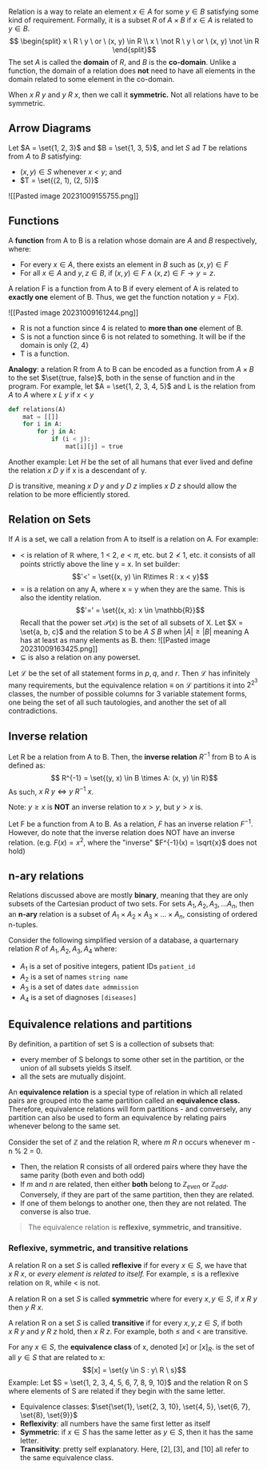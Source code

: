 Relation is a way to relate an element $x \in  A$ for some $y \in B$ satisfying some kind of requirement. Formally, it is a subset $R$ of $A \times B$ if $x \in A$ is related to $y \in B$.
$$
\begin{split}
x \ R \ y \ or \ (x, y)  \in R \\
x \ \not R \ y \ or \ (x, y) \not \in R
\end{split}$$
The set $A$ is called the **domain** of $R$, and $B$ is the **co-domain**. Unlike a function, the domain of a relation does **not** need to have all elements in the domain related to some element in the co-domain.

When $x \ R \ y$ and $y \ R \ x$, then we call it **symmetric.** Not all relations have to be symmetric.

## Arrow Diagrams
Let $A = \set{1, 2, 3}$ and $B = \set{1, 3, 5}$, and let $S$ ad $T$ be relations from $A$ to $B$ satisfying: 
- $(x, y) \in S$ whenever $x < y$; and
- $T = \set{(2, 1), (2, 5)}$

![[Pasted image 20231009155755.png]]

## Functions
A **function** from A to B is a relation whose domain are $A$ and $B$ respectively, where: 
- For every $x \in A$, there exists an element in $B$ such as $(x, y)\in F$
- For all $x \in A$ and $y, z \in B$, if $(x, y)\in F \land (x, z) \in F \rightarrow y=z.$

A relation F is a function from A to B if every element of A is related to **exactly one** element of B. Thus, we get the function notation $y = F(x)$. 

![[Pasted image 20231009161244.png]]

- R is not a function since 4 is related to **more than one** element of B. 
- S is not a function since 6 is not related to something. It will be if the domain is only {2, 4}
- T is a function.

**Analogy**: a relation R from A to B can be encoded as a function from $A \times B$ to the set $\set{true, false}$, both in the sense of function and in the program. 
For example, let $A = \set{1, 2, 3, 4, 5}$ and L is the relation from $A$ to $A$ where $x\ L\ y$ if $x < y$

```python
def relations(A)
	mat = [[]]
	for i in A: 
		for j in A: 
			if (i < j): 
				mat[i][j] = true
```

Another example: Let $H$ be the set of all humans that ever lived and define the relation $x\ D\ y$ if x is a descendant of y. 

$D$ is transitive, meaning $x\ D\ y$ and $y\ D\ z$ implies $x\ D\ z$ should allow the relation to be more efficiently stored. 

## Relation on Sets
If $A$ is a set, we call a relation from A to itself is a relation on A. For example: 
- < is relation of $\mathbb{R}$ where, 1 < 2, $e < \pi$, etc. but $2 \not < 1$, etc. it consists of all points strictly above the line y = x. In set builder: 
$$'<' = \set{(x, y) \in R\times R : x < y}$$
- = is a relation on any A, where x = y when they are the same. This is also the identity relation.
$$'=' = \set{(x, x): x \in \mathbb{R}}$$
Recall that the power set $\mathcal{P}(x)$ is the set of all subsets of X. Let $X = \set{a, b, c}$ and the relation S to be $A\ S\ B$ when $|A| \geq |B|$ meaning A has at least as many elements as B. then: 
![[Pasted image 20231009163425.png]]
- $\subseteq$ is also a relation on any powerset.

Let $\mathcal{L}$ be the set of all statement forms in $p, q,$ and $r$. Then $\mathcal{L}$ has infinitely many requirements, but the equivalence relation $\equiv$ on $\mathcal{L}$ partitions it into $2^{2^3}$ classes, the number of possible columns for 3 variable statement forms, one being the set of all such tautologies, and another the set of all contradictions. 

## Inverse relation
Let R be a relation from A to B. Then, the **inverse relation** $R^{-1}$ from B to A is defined as: 
$$ R^{-1} = \set{(y, x) \in B \times A: (x, y) \in R}$$
As such, $x\ R\ y \Longleftrightarrow y\ R^{-1}\ x$. 

Note: $y \geq x$ is **NOT** an inverse relation to $x > y$, but $y > x$ is.  

Let F be a function from A to B. As a relation, $F$ has an inverse relation $F^{-1}$. However, do note that the inverse relation does NOT have an inverse relation. (e.g. $F(x) = x^2$, where the "inverse" $F^{-1}(x) = \sqrt{x}$ does not hold)

## n-ary relations
Relations discussed above are mostly **binary**, meaning that they are only subsets of the Cartesian product of two sets. For sets $A_1, A_2, A_3,... A_n$, then an **n-ary** relation is a subset of $A_1 \times A_2 \times A_3 \times ... \times A_n$, consisting of ordered n-tuples. 

Consider the following simplified version of a database, a quarternary relation $R$ of $A_1, A_2, A_3, A_4$ where: 
- $A_1$ is a set of positive integers, patient IDs `patient_id`
- $A_2$ is a set of names `string name`
- $A_3$ is a set of dates `date admmission`
- $A_4$ is a set of diagnoses `[diseases]`

## Equivalence relations and partitions
By definition, a partition of set S is a collection of subsets that: 
- every member of S belongs to some other set in the partition, or the union of all subsets yields S itself.
- all the sets are mutually disjoint.

An **equivalence relation** is a special type of relation in which all related pairs are grouped into the same partition called an **equivalence class.** Therefore, equivalence relations will form partitions - and conversely, any partition can also be used to form an equivalence by relating pairs whenever belong to the same set.

Consider the set of $\mathbb{Z}$ and the relation R, where $m \ R \ n$ occurs whenever m - n % 2 = 0.
- Then, the relation R consists of all ordered pairs where they have the same parity (both even and both odd)
- If $m$ and $n$ are related, then either **both** belong to $\mathbb{Z}_{even}$ or $\mathbb{Z}_{odd}$. Conversely, if they are part of the same partition, then they are related.
- If one of them belongs to another one, then they are not related. The converse is also true. 

> The equivalence relation is **reflexive, symmetric, and transitive.**
### Reflexive, symmetric, and transitive relations
A relation R on a set $S$ is called **reflexive** if for every $x \in S$, we have that $x\ R\ x$, or *every element is related to itself.* For example, $\leq$ is a reflexive relation on $\mathbb{R}$, while $<$ is not.

A relation R on a set $S$ is called **symmetric** where for every $x, y \in S$, if $x\ R\ y$ then $y\ R\ x$. 

A relation R on a set $S$ is called **transitive** if for every $x, y, z \in S$, if both $x\ R\ y$ and $y \ R\ z$ hold, then $x \ R \ z$. For example, both $\leq$ and $<$ are transitive. 

For any $x \in S$, the **equivalence class** of x, denoted $[x]$ or $[x]_R$. is the set of all $y \in S$ that are related to x: 
$$[x] = \set{y \in S : y\ R \ s}$$
Example: Let $S = \set{1, 2, 3, 4, 5, 6, 7, 8, 9, 10}$ and the relation R on S where elements of S are related if they begin with the same letter. 
- Equivalence classes: $\set{\set{1}, \set{2, 3, 10}, \set{4, 5}, \set{6, 7}, \set{8}, \set{9}}$
- **Reflexivity**: all numbers have the same first letter as itself
- **Symmetric**: if $x \in S$ has the same letter as $y \in S$, then it has the same letter.
- **Transitivity**: pretty self explanatory.
Here, $[2], [3]$, and $[10]$ all refer to the same equivalence class. 